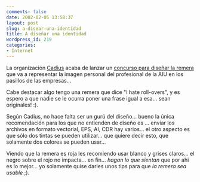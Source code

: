 ```yaml
---
comments: false
date: 2002-02-05 13:58:37
layout: post
slug: a-disear-una-identidad
title: A diseñar una identidad
wordpress_id: 219
categories:
- Internet
---
```


La organización [Cadius](http://www.cadius.org/) acaba de lanzar un [concurso para diseñar la remera](http://www.cadius.org/concurso/index.html) que va a representar la imagen personal del profesional de la AIU en los pasillos de las empresas…  

  

Cabe destacar algo tengo una remera que dice &#34;I hate roll-overs&#34;, y es espero a que nadie se le ocurra poner una frase igual a esa… sean originales! :).  

  

Según Cadius, no hace falta ser un gurú del diseño… bueno la única recomendación para los que no entienden de diseño es … enviar los archivos en formato vectorial, EPS, AI, CDR hay varios… el otro aspecto es que sólo dos tintas se pueden utilizar… que quiere decir esto, que solamente dos colores se pueden usar…   

  

Viendo que la remera es roja les recomiendo usar blanco y grises claros… el negro sobre el rojo no impacta… en fin… _hagan lo que sientan_ que por ahi es lo mejor… yo solamente quise darles unos tips para que _la remera sea usable_ ;).




 
